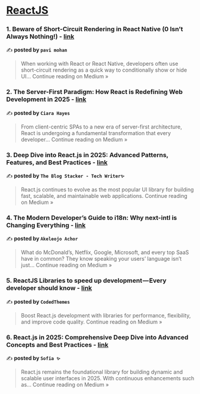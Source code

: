 
<h1><a href=https://medium.com/tag/reactjs/recommended target="_blank" rel="noopener noreferrer">ReactJS</a></h1>
<h3>1. Beware of Short-Circuit Rendering in React Native (0 Isn’t Always Nothing!) - <a href="https://medium.com/@pavimohan31/beware-of-short-circuit-rendering-in-react-native-0-isnt-always-nothing-670b30ea4af9?source=rss------reactjs-5" target="_blank" rel="noopener noreferrer">link</a></h3>

✍️ **posted by `pavi mohan`**

<blockquote>When working with React or React Native, developers often use short-circuit rendering as a quick way to conditionally show or hide UI…
Continue reading on Medium »</blockquote>

<h3>2. The Server-First Paradigm: How React is Redefining Web Development in 2025 - <a href="https://medium.com/@Ciara-Hayes/the-server-first-paradigm-how-react-is-redefining-web-development-in-2025-a07a4e74a48a?source=rss------reactjs-5" target="_blank" rel="noopener noreferrer">link</a></h3>

✍️ **posted by `Ciara Hayes`**

<blockquote>From client-centric SPAs to a new era of server-first architecture, React is undergoing a fundamental transformation that every developer…
Continue reading on Medium »</blockquote>

<h3>3.  Deep Dive into React.js in 2025: Advanced Patterns, Features, and Best Practices - <a href="https://medium.com/@TheblogStacker/deep-dive-into-react-js-in-2025-advanced-patterns-features-and-best-practices-a5059b782639?source=rss------reactjs-5" target="_blank" rel="noopener noreferrer">link</a></h3>

✍️ **posted by `The Blog Stacker - Tech Writer✨`**

<blockquote>React.js continues to evolve as the most popular UI library for building fast, scalable, and maintainable web applications.
Continue reading on Medium »</blockquote>

<h3>4. The Modern Developer’s Guide to i18n: Why next-intl is Changing Everything - <a href="https://medium.com/@aakele/the-modern-developers-guide-to-i18n-why-next-intl-is-changing-everything-7a459d85f6e0?source=rss------reactjs-5" target="_blank" rel="noopener noreferrer">link</a></h3>

✍️ **posted by `Akeleojo Achor`**

<blockquote>What do McDonald’s, Netflix, Google, Microsoft, and every top SaaS have in common? They know speaking your users’ language isn’t just…
Continue reading on Medium »</blockquote>

<h3>5. ReactJS Libraries to speed up development — Every developer should know - <a href="https://codedthemes.medium.com/reactjs-libraries-to-speed-up-development-every-developer-should-know-eac1949ea4bb?source=rss------reactjs-5" target="_blank" rel="noopener noreferrer">link</a></h3>

✍️ **posted by `CodedThemes`**

<blockquote>Boost React.js development with libraries for performance, flexibility, and improve code quality.
Continue reading on Medium »</blockquote>

<h3>6.  React.js in 2025: Comprehensive Deep Dive into Advanced Concepts and Best Practices - <a href="https://medium.com/@Sofia07/react-js-in-2025-comprehensive-deep-dive-into-advanced-concepts-and-best-practices-80811cca5de7?source=rss------reactjs-5" target="_blank" rel="noopener noreferrer">link</a></h3>

✍️ **posted by `Sofia ✨`**

<blockquote>React.js remains the foundational library for building dynamic and scalable user interfaces in 2025. With continuous enhancements such as…
Continue reading on Medium »</blockquote>

